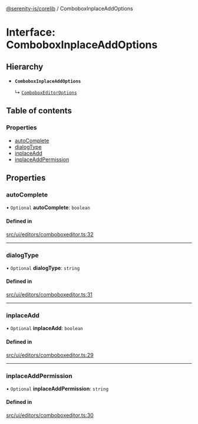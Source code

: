 [@serenity-is/corelib](../README.md) / ComboboxInplaceAddOptions

# Interface: ComboboxInplaceAddOptions

## Hierarchy

- **`ComboboxInplaceAddOptions`**

  ↳ [`ComboboxEditorOptions`](ComboboxEditorOptions.md)

## Table of contents

### Properties

- [autoComplete](ComboboxInplaceAddOptions.md#autocomplete)
- [dialogType](ComboboxInplaceAddOptions.md#dialogtype)
- [inplaceAdd](ComboboxInplaceAddOptions.md#inplaceadd)
- [inplaceAddPermission](ComboboxInplaceAddOptions.md#inplaceaddpermission)

## Properties

### autoComplete

• `Optional` **autoComplete**: `boolean`

#### Defined in

[src/ui/editors/comboboxeditor.ts:32](https://github.com/serenity-is/serenity/blob/master/packages/corelib/src/ui/editors/comboboxeditor.ts#L32)

___

### dialogType

• `Optional` **dialogType**: `string`

#### Defined in

[src/ui/editors/comboboxeditor.ts:31](https://github.com/serenity-is/serenity/blob/master/packages/corelib/src/ui/editors/comboboxeditor.ts#L31)

___

### inplaceAdd

• `Optional` **inplaceAdd**: `boolean`

#### Defined in

[src/ui/editors/comboboxeditor.ts:29](https://github.com/serenity-is/serenity/blob/master/packages/corelib/src/ui/editors/comboboxeditor.ts#L29)

___

### inplaceAddPermission

• `Optional` **inplaceAddPermission**: `string`

#### Defined in

[src/ui/editors/comboboxeditor.ts:30](https://github.com/serenity-is/serenity/blob/master/packages/corelib/src/ui/editors/comboboxeditor.ts#L30)

